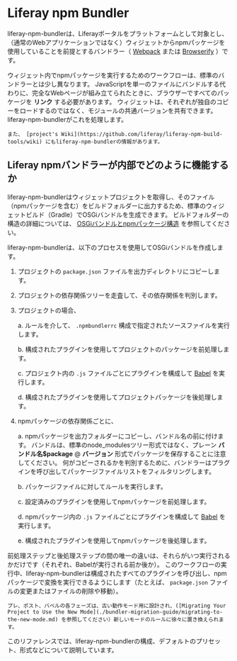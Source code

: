 # Liferay npm Bundler

liferay-npm-bundlerは、Liferayポータルをプラットフォームとして対象とし、（通常のWebアプリケーションではなく）ウィジェットからnpmパッケージを使用していることを前提とするバンドラー（ [Webpack](https://webpack.github.io/) または [Browserify](http://browserify.org/) ）です。

ウィジェット内でnpmパッケージを実行するためのワークフローは、標準のバンドラーとは少し異なります。 JavaScriptを単一のファイルにバンドルする代わりに、完全なWebページが組み立てられたときに、ブラウザーですべてのパッケージを **リンク** する必要があります。 ウィジェットは、それぞれが独自のコピーをロードするのではなく、モジュールの共通バージョンを共有できます。 liferay-npm-bundlerがこれを処理します。

```{note}
また、 [project's Wiki](https://github.com/liferay/liferay-npm-build-tools/wiki) にもliferay-npm-bundlerの情報があります。
```

## Liferay npmバンドラーが内部でどのように機能するか

liferay-npm-bundlerはウィジェットプロジェクトを取得し、そのファイル（npmパッケージを含む）をビルドフォルダーに出力するため、標準のウィジェットビルド（Gradle）でOSGiバンドルを生成できます。 ビルドフォルダーの構造の詳細については、 [OSGiバンドルとnpmパッケージ構造](./the-structure-of-osgi-bundles-containing-npm-packages.md) を参照してください。

liferay-npm-bundlerは、以下のプロセスを使用してOSGiバンドルを作成します。

1. プロジェクトの `package.json` ファイルを出力ディレクトリにコピーします。
1. プロジェクトの依存関係ツリーを走査して、その依存関係を判別します。
1. プロジェクトの場合、

    a. ルールを介して、 `.npmbundlerrc` 構成で指定されたソースファイルを実行します。

    b. 構成されたプラグインを使用してプロジェクトのパッケージを前処理します。

    c. プロジェクト内の `.js` ファイルごとにプラグインを構成して [Babel](https://babeljs.io/) を実行します。

    d. 構成されたプラグインを使用してプロジェクトパッケージを後処理します。

1. npmパッケージの依存関係ごとに、

    a. npmパッケージを出力フォルダーにコピーし、バンドル名の前に付けます。 バンドルは、標準のnode_modulesツリー形式ではなく、プレーン **バンドル名$package** @ **バージョン** 形式でパッケージを保存することに注意してください。 何がコピーされるかを判別するために、バンドラーはプラグインを呼び出してパッケージファイルリストをフィルタリングします。

    b. パッケージファイルに対してルールを実行します。

    c. 設定済みのプラグインを使用してnpmパッケージを前処理します。

    d. npmパッケージ内の `.js` ファイルごとにプラグインを構成して [Babel](https://babeljs.io/) を実行します。

    e. 構成されたプラグインを使用してnpmパッケージを後処理します。

前処理ステップと後処理ステップの間の唯一の違いは、それらがいつ実行されるかだけです（それぞれ、Babelが実行される前か後か）。 このワークフローの実行中、liferay-npm-bundlerは構成されたすべてのプラグインを呼び出し、npmパッケージで変換を実行できるようにします（たとえば、 `package.json` ファイルの変更またはファイルの削除や移動）。

```{note}
プレ、ポスト、バベルの各フェーズは、古い動作モード用に設計され、([Migrating Your Project to Use the New Mode](./bundler-migration-guide/migrating-to-the-new-mode.md) を参照してください）新しいモードのルールに徐々に置き換えられます。
```

このリファレンスでは、liferay-npm-bundlerの構成、デフォルトのプリセット、形式などについて説明しています。
